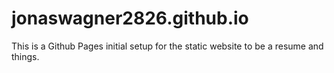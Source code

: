 # jonaswagner2826.github.io

This is a Github Pages initial setup for the static website to be a resume and things.
